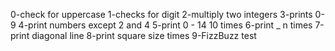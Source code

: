 0-check for uppercase
1-checks for digit
2-multiply two integers
3-prints 0-9
4-print numbers except 2 and 4
5-print 0 - 14 10 times
6-print _ n times
7-print diagonal line
8-print square size times
9-FizzBuzz test
